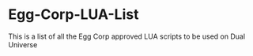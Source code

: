 # Egg-Corp-LUA-List
This is a list of all the Egg Corp approved LUA scripts to be used on Dual Universe
